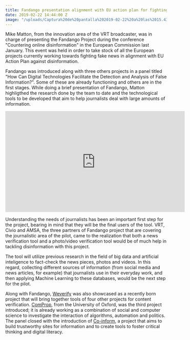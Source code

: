 ```yaml
---
title: Fandango presentation alignment with EU action plan for fighting disinformation
date: 2019-02-22 14:44:00 Z
image: "/uploads/Captura%20de%20pantalla%202019-02-22%20a%20las%2015.43.01.png"
---
```


Mike Matton, from the innovation area of the VRT broadcaster, was in charge of presenting the Fandango Project during the conference "Countering online disinformation" in the European Commission last January. This event was held in order to take stock of all the European projects currently working towards fighting fake news in alignment with EU Action Plan against disinformation. 

Fandango was introduced along with three others projects in a panel titled "How Can Digital Technologies Facilitate the Detection and Analysis of False Information?". Some of these are already functioning and others are in the first stages. While doing a brief presentation of Fandango, Matton highligthed the research done by the team to date and the technological tools to be developed that aim to help journalists deal with large amounts of information.

<iframe width="560" height="315" src="https://www.youtube.com/embed/fnqBmQahEd0?rel=0&amp;controls=1&amp;showinfo=0" frameborder="0" allowfullscreen></iframe>

Understanding the needs of journalists has been an important first step for the project, bearing in mind that they will be the final users of the tool. VRT, Civio and AMSA, the three partners of Fandango project that are covering the journalistic area of the pilot, came to the realization that both a news verification tool and a photo/video verification tool would be of much help in tackling disinformation with this project.

The tool will utilize previous research in the field of big data and artificial inteligence to fact-check the news pieces, photos and videos. In this regard, collecting different sources of information (from social media and news articles, for example) that journalists use in their everyday work, and then applying Machine Learning to these databases, would be the next step for the pilot. 

Along with Fandango, [Weverify](https://weverify.eu/about/) was also showcased as a recently born project that will bring together tools of four other projects for content verification. [ComProp](https://comprop.oii.ox.ac.uk), from the University of Oxford, was the third project introduced; it is already working as a combination of social and computer science to investigate the interaction of algorithms, automation and politics. The panel closed with the introduction of [Co-inform](https://coinform.eu/about/the-project/), a project that aims to build trustworthy sites for information and to create tools to foster critical thinking and digital literacy. 